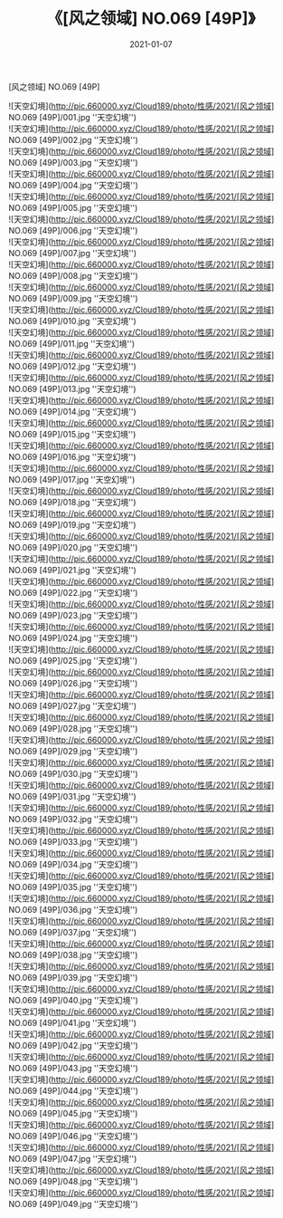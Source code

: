 ﻿---
layout: post
title:  《[风之领域] NO.069 [49P]》
date:   2021-01-07
img: http://pic.660000.xyz/Cloud189/photo/性感/2021/[风之领域] NO.069 [49P]/000.jpg
categories: [美女, 性感, 泳衣]
---

[风之领域] NO.069 [49P]



![天空幻境](http://pic.660000.xyz/Cloud189/photo/性感/2021/[风之领域] NO.069 [49P]/001.jpg ''天空幻境'') <br>
![天空幻境](http://pic.660000.xyz/Cloud189/photo/性感/2021/[风之领域] NO.069 [49P]/002.jpg ''天空幻境'') <br>
![天空幻境](http://pic.660000.xyz/Cloud189/photo/性感/2021/[风之领域] NO.069 [49P]/003.jpg ''天空幻境'') <br>
![天空幻境](http://pic.660000.xyz/Cloud189/photo/性感/2021/[风之领域] NO.069 [49P]/004.jpg ''天空幻境'') <br>
![天空幻境](http://pic.660000.xyz/Cloud189/photo/性感/2021/[风之领域] NO.069 [49P]/005.jpg ''天空幻境'') <br>
![天空幻境](http://pic.660000.xyz/Cloud189/photo/性感/2021/[风之领域] NO.069 [49P]/006.jpg ''天空幻境'') <br>
![天空幻境](http://pic.660000.xyz/Cloud189/photo/性感/2021/[风之领域] NO.069 [49P]/007.jpg ''天空幻境'') <br>
![天空幻境](http://pic.660000.xyz/Cloud189/photo/性感/2021/[风之领域] NO.069 [49P]/008.jpg ''天空幻境'') <br>
![天空幻境](http://pic.660000.xyz/Cloud189/photo/性感/2021/[风之领域] NO.069 [49P]/009.jpg ''天空幻境'') <br>
![天空幻境](http://pic.660000.xyz/Cloud189/photo/性感/2021/[风之领域] NO.069 [49P]/010.jpg ''天空幻境'') <br>
![天空幻境](http://pic.660000.xyz/Cloud189/photo/性感/2021/[风之领域] NO.069 [49P]/011.jpg ''天空幻境'') <br>
![天空幻境](http://pic.660000.xyz/Cloud189/photo/性感/2021/[风之领域] NO.069 [49P]/012.jpg ''天空幻境'') <br>
![天空幻境](http://pic.660000.xyz/Cloud189/photo/性感/2021/[风之领域] NO.069 [49P]/013.jpg ''天空幻境'') <br>
![天空幻境](http://pic.660000.xyz/Cloud189/photo/性感/2021/[风之领域] NO.069 [49P]/014.jpg ''天空幻境'') <br>
![天空幻境](http://pic.660000.xyz/Cloud189/photo/性感/2021/[风之领域] NO.069 [49P]/015.jpg ''天空幻境'') <br>
![天空幻境](http://pic.660000.xyz/Cloud189/photo/性感/2021/[风之领域] NO.069 [49P]/016.jpg ''天空幻境'') <br>
![天空幻境](http://pic.660000.xyz/Cloud189/photo/性感/2021/[风之领域] NO.069 [49P]/017.jpg ''天空幻境'') <br>
![天空幻境](http://pic.660000.xyz/Cloud189/photo/性感/2021/[风之领域] NO.069 [49P]/018.jpg ''天空幻境'') <br>
![天空幻境](http://pic.660000.xyz/Cloud189/photo/性感/2021/[风之领域] NO.069 [49P]/019.jpg ''天空幻境'') <br>
![天空幻境](http://pic.660000.xyz/Cloud189/photo/性感/2021/[风之领域] NO.069 [49P]/020.jpg ''天空幻境'') <br>
![天空幻境](http://pic.660000.xyz/Cloud189/photo/性感/2021/[风之领域] NO.069 [49P]/021.jpg ''天空幻境'') <br>
![天空幻境](http://pic.660000.xyz/Cloud189/photo/性感/2021/[风之领域] NO.069 [49P]/022.jpg ''天空幻境'') <br>
![天空幻境](http://pic.660000.xyz/Cloud189/photo/性感/2021/[风之领域] NO.069 [49P]/023.jpg ''天空幻境'') <br>
![天空幻境](http://pic.660000.xyz/Cloud189/photo/性感/2021/[风之领域] NO.069 [49P]/024.jpg ''天空幻境'') <br>
![天空幻境](http://pic.660000.xyz/Cloud189/photo/性感/2021/[风之领域] NO.069 [49P]/025.jpg ''天空幻境'') <br>
![天空幻境](http://pic.660000.xyz/Cloud189/photo/性感/2021/[风之领域] NO.069 [49P]/026.jpg ''天空幻境'') <br>
![天空幻境](http://pic.660000.xyz/Cloud189/photo/性感/2021/[风之领域] NO.069 [49P]/027.jpg ''天空幻境'') <br>
![天空幻境](http://pic.660000.xyz/Cloud189/photo/性感/2021/[风之领域] NO.069 [49P]/028.jpg ''天空幻境'') <br>
![天空幻境](http://pic.660000.xyz/Cloud189/photo/性感/2021/[风之领域] NO.069 [49P]/029.jpg ''天空幻境'') <br>
![天空幻境](http://pic.660000.xyz/Cloud189/photo/性感/2021/[风之领域] NO.069 [49P]/030.jpg ''天空幻境'') <br>
![天空幻境](http://pic.660000.xyz/Cloud189/photo/性感/2021/[风之领域] NO.069 [49P]/031.jpg ''天空幻境'') <br>
![天空幻境](http://pic.660000.xyz/Cloud189/photo/性感/2021/[风之领域] NO.069 [49P]/032.jpg ''天空幻境'') <br>
![天空幻境](http://pic.660000.xyz/Cloud189/photo/性感/2021/[风之领域] NO.069 [49P]/033.jpg ''天空幻境'') <br>
![天空幻境](http://pic.660000.xyz/Cloud189/photo/性感/2021/[风之领域] NO.069 [49P]/034.jpg ''天空幻境'') <br>
![天空幻境](http://pic.660000.xyz/Cloud189/photo/性感/2021/[风之领域] NO.069 [49P]/035.jpg ''天空幻境'') <br>
![天空幻境](http://pic.660000.xyz/Cloud189/photo/性感/2021/[风之领域] NO.069 [49P]/036.jpg ''天空幻境'') <br>
![天空幻境](http://pic.660000.xyz/Cloud189/photo/性感/2021/[风之领域] NO.069 [49P]/037.jpg ''天空幻境'') <br>
![天空幻境](http://pic.660000.xyz/Cloud189/photo/性感/2021/[风之领域] NO.069 [49P]/038.jpg ''天空幻境'') <br>
![天空幻境](http://pic.660000.xyz/Cloud189/photo/性感/2021/[风之领域] NO.069 [49P]/039.jpg ''天空幻境'') <br>
![天空幻境](http://pic.660000.xyz/Cloud189/photo/性感/2021/[风之领域] NO.069 [49P]/040.jpg ''天空幻境'') <br>
![天空幻境](http://pic.660000.xyz/Cloud189/photo/性感/2021/[风之领域] NO.069 [49P]/041.jpg ''天空幻境'') <br>
![天空幻境](http://pic.660000.xyz/Cloud189/photo/性感/2021/[风之领域] NO.069 [49P]/042.jpg ''天空幻境'') <br>
![天空幻境](http://pic.660000.xyz/Cloud189/photo/性感/2021/[风之领域] NO.069 [49P]/043.jpg ''天空幻境'') <br>
![天空幻境](http://pic.660000.xyz/Cloud189/photo/性感/2021/[风之领域] NO.069 [49P]/044.jpg ''天空幻境'') <br>
![天空幻境](http://pic.660000.xyz/Cloud189/photo/性感/2021/[风之领域] NO.069 [49P]/045.jpg ''天空幻境'') <br>
![天空幻境](http://pic.660000.xyz/Cloud189/photo/性感/2021/[风之领域] NO.069 [49P]/046.jpg ''天空幻境'') <br>
![天空幻境](http://pic.660000.xyz/Cloud189/photo/性感/2021/[风之领域] NO.069 [49P]/047.jpg ''天空幻境'') <br>
![天空幻境](http://pic.660000.xyz/Cloud189/photo/性感/2021/[风之领域] NO.069 [49P]/048.jpg ''天空幻境'') <br>
![天空幻境](http://pic.660000.xyz/Cloud189/photo/性感/2021/[风之领域] NO.069 [49P]/049.jpg ''天空幻境'') <br>